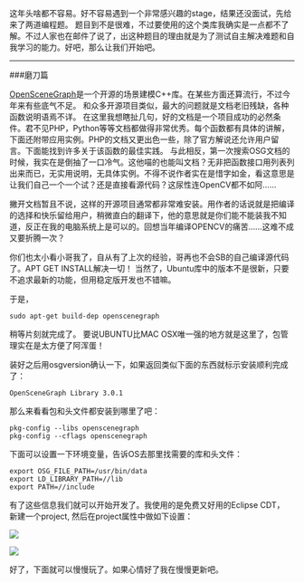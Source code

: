 这年头啥都不容易。好不容易遇到一个非常感兴趣的stage，结果还没面试，先给来了两道编程题。 题目到不是很难，不过要使用的这个类库我确实是一点都不了解。不过人家也在邮件了说了，出这种题目的理由就是为了测试自主解决难题和自我学习的能力。好吧，那么让我们开始吧。

---

###磨刀篇

[OpenSceneGraph](https://github.com/openscenegraph/osg)是一个开源的场景建模C++库。在某些方面还算流行，不过今年来有些底气不足。 和众多开源项目类似，最大的问题就是文档老旧残缺，各种函数说明语焉不详。 在这里我想瞎扯几句，好的文档是一个项目成功的必然条件。君不见PHP，Python等等文档都做得非常优秀。每个函数都有具体的讲解，下面还附带应用实例。PHP的文档又更出色一些，除了官方解说还允许用户留言。下面能找到许多关于该函数的最佳实践。 与此相反，第一次搜索OSG文档的时候，我实在是倒抽了一口冷气。这他喵的也能叫文档？无非把函数接口用列表列出来而已，无实用说明，无具体实例。不得不说作者实在是惜字如金，看这意思是让我们自己一个一个试？还是直接看源代码？这尿性连OpenCV都不如阿……

撇开文档暂且不说，这样的开源项目通常都非常难安装。用作者的话说就是把编译的选择和快乐留给用户，稍微直白的翻译下，他的意思就是你们能不能装我不知道，反正在我的电脑系统上是可以的。回想当年编译OPENCV的痛苦……这难不成又要折腾一次？

你们也太小看小哥我了，自从有了上次的经验，哥再也不会SB的自己编译源代码了。APT GET INSTALL解决一切！ 当然了，Ubuntu库中的版本不是很新，只要不追求最新的功能，但用稳定版开发也不错嘛。

于是，

    sudo apt-get build-dep openscenegraph

稍等片刻就完成了。 要说UBUNTU比MAC OSX唯一强的地方就是这里了，包管理实在是太方便了阿浑蛋！

装好之后用osgversion确认一下，如果返回类似下面的东西就标示安装顺利完成了：

    OpenSceneGraph Library 3.0.1

那么来看看包和头文件都安装到哪里了吧：

    pkg-config --libs openscenegraph
    pkg-config --cflags openscenegraph

下面可以设置一下环境变量，告诉OS去那里找需要的库和头文件：

    export OSG_FILE_PATH=/usr/bin/data
    export LD_LIBRARY_PATH=//lib
    export PATH=//include

有了这些信息我们就可以开始开发了。我使用的是免费又好用的Eclipse CDT， 新建一个project, 然后在project属性中做如下设置：

![](http://ww4.sinaimg.cn/large/4d51fd80gw1ea7gbdchloj20nr0e5di0.jpg)

![](http://ww1.sinaimg.cn/large/4d51fd80gw1ea7g9yj5dgj211y0koq79.jpg)

好了，下面就可以慢慢玩了。如果心情好了我在慢慢更新吧。

